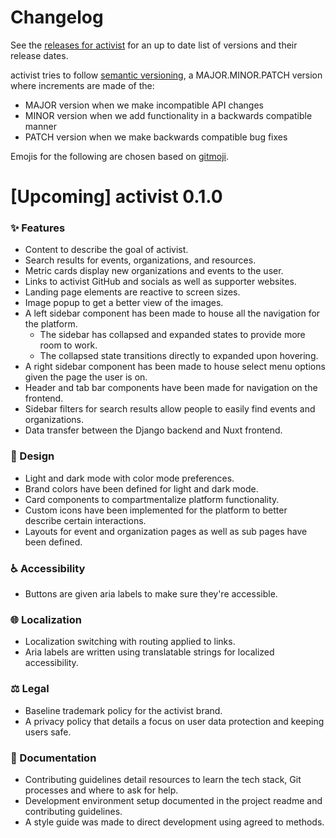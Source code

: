 # Changelog

See the [releases for activist](https://github.com/activist-org/activist/releases) for an up to date list of versions and their release dates.

activist tries to follow [semantic versioning](https://semver.org/), a MAJOR.MINOR.PATCH version where increments are made of the:

- MAJOR version when we make incompatible API changes
- MINOR version when we add functionality in a backwards compatible manner
- PATCH version when we make backwards compatible bug fixes

Emojis for the following are chosen based on [gitmoji](https://gitmoji.dev/).

<!--
### ✨ New Features
### 🎨 Design Changes
### 🐞 Bug Fixes
### ♻️ Code Refactoring
-->

# [Upcoming] activist 0.1.0

### ✨ Features

- Content to describe the goal of activist.
- Search results for events, organizations, and resources.
- Metric cards display new organizations and events to the user.
- Links to activist GitHub and socials as well as supporter websites.
- Landing page elements are reactive to screen sizes.
- Image popup to get a better view of the images.
- A left sidebar component has been made to house all the navigation for the platform.
  - The sidebar has collapsed and expanded states to provide more room to work.
  - The collapsed state transitions directly to expanded upon hovering.
- A right sidebar component has been made to house select menu options given the page the user is on.
- Header and tab bar components have been made for navigation on the frontend.
- Sidebar filters for search results allow people to easily find events and organizations.
- Data transfer between the Django backend and Nuxt frontend.
<!-- - A calendar component has been made to show when events are occurring and to select when they will occur. -->

### 🎨 Design

- Light and dark mode with color mode preferences.
- Brand colors have been defined for light and dark mode.
- Card components to compartmentalize platform functionality.
- Custom icons have been implemented for the platform to better describe certain interactions.
- Layouts for event and organization pages as well as sub pages have been defined.

### ♿️ Accessibility

- Buttons are given aria labels to make sure they're accessible.

### 🌐 Localization

- Localization switching with routing applied to links.
- Aria labels are written using translatable strings for localized accessibility.

### ⚖️ Legal

- Baseline trademark policy for the activist brand.
- A privacy policy that details a focus on user data protection and keeping users safe.

### 📝 Documentation

- Contributing guidelines detail resources to learn the tech stack, Git processes and where to ask for help.
- Development environment setup documented in the project readme and contributing guidelines.
- A style guide was made to direct development using agreed to methods.
